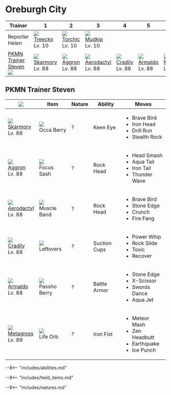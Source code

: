 # Oreburgh City

Trainer                              | 1                                | 2                               | 3                                  | 4                               | 5                               | 6
---                                  | ---                              | ---                             | ---                                | ---                             | ---                             | ---
Reporter Helen                       | ![][252]<br>[Treecko]<br>Lv. 10  | ![][255]<br>[Torchic]<br>Lv. 10 | ![][258]<br>[Mudkip]<br>Lv. 10     | &nbsp;                          | &nbsp;                          | &nbsp;
[PKMN Trainer Steven]<br>![][steven] | ![][227]<br>[Skarmory]<br>Lv. 88 | ![][306]<br>[Aggron]<br>Lv. 88  | ![][142]<br>[Aerodactyl]<br>Lv. 88 | ![][346]<br>[Cradily]<br>Lv. 88 | ![][348]<br>[Armaldo]<br>Lv. 88 | ![][376]<br>[Metagross]<br>Lv. 89


## PKMN Trainer Steven

![][steven]                        | Item                              | Nature | Ability      | Moves
---                                | ---                               | ---    | ---          | ---
![][227]<br>[Skarmory]<br>Lv. 88   | ![][occa-berry]<br>Occa Berry     | ?      | Keen Eye     | <ul><li>Brave Bird</li><li>Iron Head</li><li>Drill Run</li><li>Stealth Rock</li></ul>
![][306]<br>[Aggron]<br>Lv. 88     | ![][focus-sash]<br>Focus Sash     | ?      | Rock Head    | <ul><li>Head Smash</li><li>Aqua Tail</li><li>Iron Tail</li><li>Thunder Wave</li></ul>
![][142]<br>[Aerodactyl]<br>Lv. 88 | ![][muscle-band]<br>Muscle Band   | ?      | Rock Head    | <ul><li>Brave Bird</li><li>Stone Edge</li><li>Crunch</li><li>Fire Fang</li></ul>
![][346]<br>[Cradily]<br>Lv. 88    | ![][leftovers]<br>Leftovers       | ?      | Suction Cups | <ul><li>Power Whip</li><li>Rock Slide</li><li>Toxic</li><li>Recover</li></ul>
![][348]<br>[Armaldo]<br>Lv. 88    | ![][passho-berry]<br>Passho Berry | ?      | Battle Armor | <ul><li>Stone Edge</li><li>X-Scissor</li><li>Swords Dance</li><li>Aqua Jet</li></ul>
![][376]<br>[Metagross]<br>Lv. 89  | ![][life-orb]<br>Life Orb         | ?      | Iron Fist    | <ul><li>Meteor Mash</li><li>Zen Headbutt</li><li>Earthquake</li><li>Ice Punch</li></ul>

--8<-- "includes/abilities.md"

--8<-- "includes/held_items.md"

--8<-- "includes/natures.md"

[PKMN Trainer Steven]: #pkmn-trainer-steven
[Aerodactyl]: ../../pokemons/142/
[Skarmory]: ../../pokemons/227/
[Treecko]: ../../pokemons/252/
[Torchic]: ../../pokemons/255/
[Mudkip]: ../../pokemons/258/
[Aggron]: ../../pokemons/306/
[Cradily]: ../../pokemons/346/
[Armaldo]: ../../pokemons/348/
[Metagross]: ../../pokemons/376/
[focus-sash]: ../img/items/focus-sash.png
[leftovers]: ../img/items/leftovers.png
[life-orb]: ../img/items/life-orb.png
[muscle-band]: ../img/items/muscle-band.png
[occa-berry]: ../img/items/occa-berry.png
[passho-berry]: ../img/items/passho-berry.png
[142]: ../img/pokemon/142.png
[227]: ../img/pokemon/227.png
[252]: ../img/pokemon/252.png
[255]: ../img/pokemon/255.png
[258]: ../img/pokemon/258.png
[306]: ../img/pokemon/306.png
[346]: ../img/pokemon/346.png
[348]: ../img/pokemon/348.png
[376]: ../img/pokemon/376.png
[steven]: ../img/trainer/steven.png
